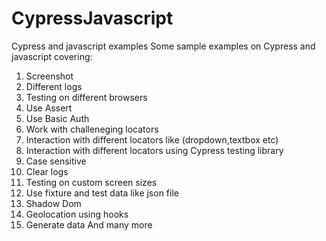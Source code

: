# CypressJavascript
Cypress and javascript examples
Some sample examples on Cypress and javascript covering:
1. Screenshot
2. Different logs
3. Testing on different browsers
4. Use Assert
5. Use Basic Auth
6. Work with challeneging locators
7. Interaction with different locators like (dropdown,textbox etc)
8. Interaction with different locators using Cypress testing library
9. Case sensitive
10. Clear logs
11. Testing on custom screen sizes
12. Use fixture and test data like json file
13. Shadow Dom
14. Geolocation using hooks
15. Generate data
And many more

